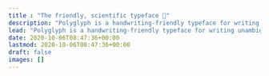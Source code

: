 ```yaml
---
title : "The friendly, scientific typeface 👋"
description: "Polyglyph is a handwriting-friendly typeface for writing unambiguous scientific and mathematical equations and solutions."
lead: "Polyglyph is a handwriting-friendly typeface for writing unambiguous scientific and mathematical equations and solutions."
date: 2020-10-06T08:47:36+00:00
lastmod: 2020-10-06T08:47:36+00:00
draft: false
images: []
---
```

